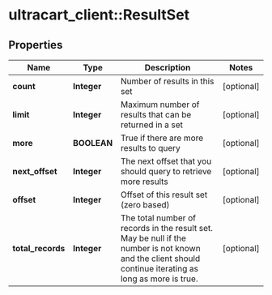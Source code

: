 # ultracart_client::ResultSet

## Properties
Name | Type | Description | Notes
------------ | ------------- | ------------- | -------------
**count** | **Integer** | Number of results in this set | [optional] 
**limit** | **Integer** | Maximum number of results that can be returned in a set | [optional] 
**more** | **BOOLEAN** | True if there are more results to query | [optional] 
**next_offset** | **Integer** | The next offset that you should query to retrieve more results | [optional] 
**offset** | **Integer** | Offset of this result set (zero based) | [optional] 
**total_records** | **Integer** | The total number of records in the result set.  May be null if the number is not known and the client should continue iterating as long as more is true. | [optional] 


